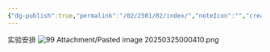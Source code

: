 ```yaml
---
{"dg-publish":true,"permalink":"/02/2501/02/index/","noteIcon":"","created":"2025-03-06T14:38","updated":"2025-07-01T13:38"}
---
```


实验安排
![99 Attachment/Pasted image 20250325000410.png](/img/user/99%20Attachment/Pasted%20image%2020250325000410.png)